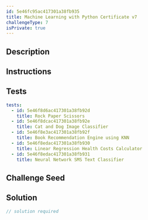 ```yaml
---
id: 5e46fc95ac417301a38fb935
title: Machine Learning with Python Certificate v7
challengeType: 7
isPrivate: true
---
```


## Description
<section id='description'>

</section>

## Instructions
<section id='instructions'>

</section>

## Tests
<section id='tests'>

```yml
tests:
  - id: 5e46f8d6ac417301a38fb92d
    title: Rock Paper Scissors
  - id: 5e46f8dcac417301a38fb92e
    title: Cat and Dog Image Classifier
  - id: 5e46f8e3ac417301a38fb92f
    title: Book Recommendation Engine using KNN
  - id: 5e46f8edac417301a38fb930
    title: Linear Regression Health Costs Calculator
  - id: 5e46f8edac417301a38fb931
    title: Neural Network SMS Text Classifier
```

</section>

## Challenge Seed
<section id='challengeSeed'>

</section>

## Solution
<section id='solution'>

```js
// solution required
```

</section>
